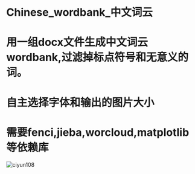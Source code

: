 # Chinese_wordbank_中文词云
# 用一组docx文件生成中文词云wordbank,过滤掉标点符号和无意义的词。
# 自主选择字体和输出的图片大小
# 需要fenci,jieba,worcloud,matplotlib等依赖库



![ciyun108](https://user-images.githubusercontent.com/16854188/136510550-8db66c73-18ce-46cd-a5fd-6294930a6d37.png)
